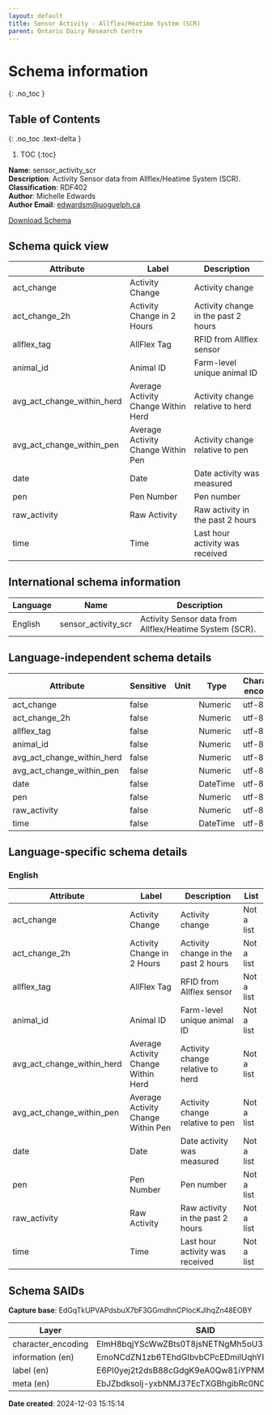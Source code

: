 ```yaml
---
layout: default  
title: Sensor Activity - Allflex/Heatime System (SCR)  
parent: Ontario Dairy Research Centre
---
```


# Schema information
{: .no_toc }

## Table of Contents
{: .no_toc .text-delta }

1. TOC
{:toc}

**Name**: sensor_activity_scr  
**Description**: Activity Sensor data from Allflex/Heatime System (SCR).  
**Classification**: RDF402  
**Author**: Michelle Edwards  
**Author Email**: edwardsm@uoguelph.ca  

[Download Schema](Schema_Sensor_Activity_SCR.zip) 

## Schema quick view

| Attribute | Label | Description |
| --- | --- | --- |
| act_change | Activity Change | Activity change |
| act_change_2h | Activity Change in 2 Hours | Activity change in the past 2 hours |
| allflex_tag | AllFlex Tag | RFID from Allflex sensor |
| animal_id | Animal ID | Farm-level unique animal ID |
| avg_act_change_within_herd | Average Activity Change Within Herd | Activity change relative to herd |
| avg_act_change_within_pen | Average Activity Change Within Pen | Activity change relative to pen |
| date | Date | Date activity was measured |
| pen | Pen Number | Pen number |
| raw_activity | Raw Activity | Raw activity in the past 2 hours |
| time | Time | Last hour activity was received |

## International schema information

| Language | Name | Description |
| --- | --- | --- |
| English | sensor_activity_scr | Activity Sensor data from Allflex/Heatime System (SCR). |

## Language-independent schema details

| Attribute | Sensitive | Unit | Type | Character encoding |
| --- | --- | --- | --- | --- |
| act_change | false |  | Numeric | utf-8 |
| act_change_2h | false |  | Numeric | utf-8 |
| allflex_tag | false |  | Numeric | utf-8 |
| animal_id | false |  | Numeric | utf-8 |
| avg_act_change_within_herd | false |  | Numeric | utf-8 |
| avg_act_change_within_pen | false |  | Numeric | utf-8 |
| date | false |  | DateTime | utf-8 |
| pen | false |  | Numeric | utf-8 |
| raw_activity | false |  | Numeric | utf-8 |
| time | false |  | DateTime | utf-8 |

## Language-specific schema details

### English

| Attribute | Label | Description | List |
| --- | --- | --- | --- |
| act_change | Activity Change | Activity change | Not a list |
| act_change_2h | Activity Change in 2 Hours | Activity change in the past 2 hours | Not a list |
| allflex_tag | AllFlex Tag | RFID from Allflex sensor | Not a list |
| animal_id | Animal ID | Farm-level unique animal ID | Not a list |
| avg_act_change_within_herd | Average Activity Change Within Herd | Activity change relative to herd | Not a list |
| avg_act_change_within_pen | Average Activity Change Within Pen | Activity change relative to pen | Not a list |
| date | Date | Date activity was measured | Not a list |
| pen | Pen Number | Pen number | Not a list |
| raw_activity | Raw Activity | Raw activity in the past 2 hours | Not a list |
| time | Time | Last hour activity was received | Not a list |

## Schema SAIDs

**Capture base**: EdGqTkUPVAPdsbuX7bF3GGmdhnCPlocKJlhqZn48EOBY

| Layer | SAID |
| --- | --- |
| character_encoding | EImH8bqjYScWwZBts0T8jsNETNgMh5oU3K7Xi9hssKfQ |
| information (en) | EmoNCdZN1zb6TEhdGIbvbCPcEDmilUqhYP6ijg3XkbVg |
| label (en) | E6PI0yej2t2dsB88cGdgK9eA0Qw81iYPNMeLZA0s46y8 |
| meta (en) | EbJZbdksolj-yxbNMJ37EcTXGBhgibRc0N0L5sYpDx30 |

**Date created**: 2024-12-03 15:15:14

